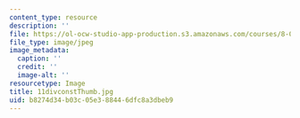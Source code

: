 ```yaml
---
content_type: resource
description: ''
file: https://ol-ocw-studio-app-production.s3.amazonaws.com/courses/8-02-physics-ii-electricity-and-magnetism-spring-2007/b8274d34b03c05e388446dfc8a3dbeb9_11divconstThumb.jpg
file_type: image/jpeg
image_metadata:
  caption: ''
  credit: ''
  image-alt: ''
resourcetype: Image
title: 11divconstThumb.jpg
uid: b8274d34-b03c-05e3-8844-6dfc8a3dbeb9
---
```

